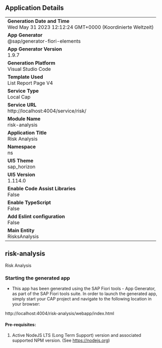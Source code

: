 ## Application Details
|               |
| ------------- |
|**Generation Date and Time**<br>Wed May 31 2023 12:12:24 GMT+0000 (Koordinierte Weltzeit)|
|**App Generator**<br>@sap/generator-fiori-elements|
|**App Generator Version**<br>1.9.7|
|**Generation Platform**<br>Visual Studio Code|
|**Template Used**<br>List Report Page V4|
|**Service Type**<br>Local Cap|
|**Service URL**<br>http://localhost:4004/service/risk/
|**Module Name**<br>risk-analysis|
|**Application Title**<br>Risk Analysis|
|**Namespace**<br>ns|
|**UI5 Theme**<br>sap_horizon|
|**UI5 Version**<br>1.114.0|
|**Enable Code Assist Libraries**<br>False|
|**Enable TypeScript**<br>False|
|**Add Eslint configuration**<br>False|
|**Main Entity**<br>RisksAnalysis|

## risk-analysis

Risk Analysis

### Starting the generated app

-   This app has been generated using the SAP Fiori tools - App Generator, as part of the SAP Fiori tools suite.  In order to launch the generated app, simply start your CAP project and navigate to the following location in your browser:

http://localhost:4004/risk-analysis/webapp/index.html

#### Pre-requisites:

1. Active NodeJS LTS (Long Term Support) version and associated supported NPM version.  (See https://nodejs.org)


